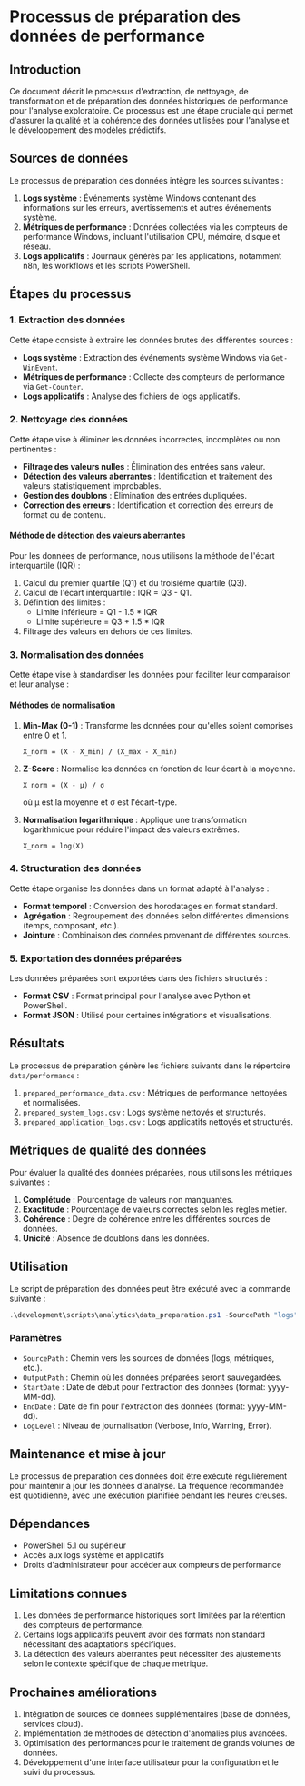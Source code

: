 # Processus de préparation des données de performance

## Introduction

Ce document décrit le processus d'extraction, de nettoyage, de transformation et de préparation des données historiques de performance pour l'analyse exploratoire. Ce processus est une étape cruciale qui permet d'assurer la qualité et la cohérence des données utilisées pour l'analyse et le développement des modèles prédictifs.

## Sources de données

Le processus de préparation des données intègre les sources suivantes :

1. **Logs système** : Événements système Windows contenant des informations sur les erreurs, avertissements et autres événements système.
2. **Métriques de performance** : Données collectées via les compteurs de performance Windows, incluant l'utilisation CPU, mémoire, disque et réseau.
3. **Logs applicatifs** : Journaux générés par les applications, notamment n8n, les workflows et les scripts PowerShell.

## Étapes du processus

### 1. Extraction des données

Cette étape consiste à extraire les données brutes des différentes sources :

- **Logs système** : Extraction des événements système Windows via `Get-WinEvent`.
- **Métriques de performance** : Collecte des compteurs de performance via `Get-Counter`.
- **Logs applicatifs** : Analyse des fichiers de logs applicatifs.

### 2. Nettoyage des données

Cette étape vise à éliminer les données incorrectes, incomplètes ou non pertinentes :

- **Filtrage des valeurs nulles** : Élimination des entrées sans valeur.
- **Détection des valeurs aberrantes** : Identification et traitement des valeurs statistiquement improbables.
- **Gestion des doublons** : Élimination des entrées dupliquées.
- **Correction des erreurs** : Identification et correction des erreurs de format ou de contenu.

#### Méthode de détection des valeurs aberrantes

Pour les données de performance, nous utilisons la méthode de l'écart interquartile (IQR) :

1. Calcul du premier quartile (Q1) et du troisième quartile (Q3).
2. Calcul de l'écart interquartile : IQR = Q3 - Q1.
3. Définition des limites : 
   - Limite inférieure = Q1 - 1.5 * IQR
   - Limite supérieure = Q3 + 1.5 * IQR
4. Filtrage des valeurs en dehors de ces limites.

### 3. Normalisation des données

Cette étape vise à standardiser les données pour faciliter leur comparaison et leur analyse :

#### Méthodes de normalisation

1. **Min-Max (0-1)** : Transforme les données pour qu'elles soient comprises entre 0 et 1.
   ```
   X_norm = (X - X_min) / (X_max - X_min)
   ```

2. **Z-Score** : Normalise les données en fonction de leur écart à la moyenne.
   ```
   X_norm = (X - μ) / σ
   ```
   où μ est la moyenne et σ est l'écart-type.

3. **Normalisation logarithmique** : Applique une transformation logarithmique pour réduire l'impact des valeurs extrêmes.
   ```
   X_norm = log(X)
   ```

### 4. Structuration des données

Cette étape organise les données dans un format adapté à l'analyse :

- **Format temporel** : Conversion des horodatages en format standard.
- **Agrégation** : Regroupement des données selon différentes dimensions (temps, composant, etc.).
- **Jointure** : Combinaison des données provenant de différentes sources.

### 5. Exportation des données préparées

Les données préparées sont exportées dans des fichiers structurés :

- **Format CSV** : Format principal pour l'analyse avec Python et PowerShell.
- **Format JSON** : Utilisé pour certaines intégrations et visualisations.

## Résultats

Le processus de préparation génère les fichiers suivants dans le répertoire `data/performance` :

1. `prepared_performance_data.csv` : Métriques de performance nettoyées et normalisées.
2. `prepared_system_logs.csv` : Logs système nettoyés et structurés.
3. `prepared_application_logs.csv` : Logs applicatifs nettoyés et structurés.

## Métriques de qualité des données

Pour évaluer la qualité des données préparées, nous utilisons les métriques suivantes :

1. **Complétude** : Pourcentage de valeurs non manquantes.
2. **Exactitude** : Pourcentage de valeurs correctes selon les règles métier.
3. **Cohérence** : Degré de cohérence entre les différentes sources de données.
4. **Unicité** : Absence de doublons dans les données.

## Utilisation

Le script de préparation des données peut être exécuté avec la commande suivante :

```powershell
.\development\scripts\analytics\data_preparation.ps1 -SourcePath "logs" -OutputPath "data/performance" -StartDate "2025-01-01" -EndDate "2025-03-31" -LogLevel "Info"
```

### Paramètres

- `SourcePath` : Chemin vers les sources de données (logs, métriques, etc.).
- `OutputPath` : Chemin où les données préparées seront sauvegardées.
- `StartDate` : Date de début pour l'extraction des données (format: yyyy-MM-dd).
- `EndDate` : Date de fin pour l'extraction des données (format: yyyy-MM-dd).
- `LogLevel` : Niveau de journalisation (Verbose, Info, Warning, Error).

## Maintenance et mise à jour

Le processus de préparation des données doit être exécuté régulièrement pour maintenir à jour les données d'analyse. La fréquence recommandée est quotidienne, avec une exécution planifiée pendant les heures creuses.

## Dépendances

- PowerShell 5.1 ou supérieur
- Accès aux logs système et applicatifs
- Droits d'administrateur pour accéder aux compteurs de performance

## Limitations connues

1. Les données de performance historiques sont limitées par la rétention des compteurs de performance.
2. Certains logs applicatifs peuvent avoir des formats non standard nécessitant des adaptations spécifiques.
3. La détection des valeurs aberrantes peut nécessiter des ajustements selon le contexte spécifique de chaque métrique.

## Prochaines améliorations

1. Intégration de sources de données supplémentaires (base de données, services cloud).
2. Implémentation de méthodes de détection d'anomalies plus avancées.
3. Optimisation des performances pour le traitement de grands volumes de données.
4. Développement d'une interface utilisateur pour la configuration et le suivi du processus.
